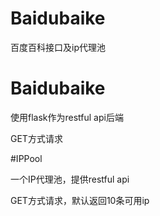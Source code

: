 # Baidubaike
百度百科接口及ip代理池

# Baidubaike
使用flask作为restful api后端

GET方式请求

#IPPool

一个IP代理池，提供restful api

GET方式请求，默认返回10条可用ip
